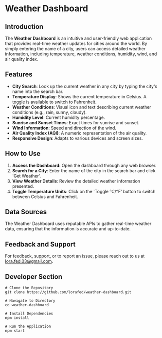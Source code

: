 # Weather Dashboard

## Introduction
The **Weather Dashboard** is an intuitive and user-friendly web application that provides real-time weather updates for cities around the world. By simply entering the name of a city, users can access detailed weather information, including temperature, weather conditions, humidity, wind, and air quality index.

## Features
- **City Search**: Look up the current weather in any city by typing the city's name into the search bar.
- **Temperature Display**: Shows the current temperature in Celsius. A toggle is available to switch to Fahrenheit.
- **Weather Conditions**: Visual icon and text describing current weather conditions (e.g., rain, sunny, cloudy).
- **Humidity Level**: Current humidity percentage.
- **Sunrise and Sunset Times**: Exact times for sunrise and sunset.
- **Wind Information**: Speed and direction of the wind.
- **Air Quality Index (AQI)**: A numeric representation of the air quality.
- **Responsive Design**: Adapts to various devices and screen sizes.

## How to Use
1. **Access the Dashboard**: Open the dashboard through any web browser.
2. **Search for a City**: Enter the name of the city in the search bar and click 'Get Weather'.
3. **View Weather Details**: Review the detailed weather information presented.
4. **Toggle Temperature Units**: Click on the 'Toggle °C/°F' button to switch between Celsius and Fahrenheit.

## Data Sources
The Weather Dashboard uses reputable APIs to gather real-time weather data, ensuring that the information is accurate and up-to-date.

## Feedback and Support
For feedback, support, or to report an issue, please reach out to us at [lora.fed.03@gmail.com](mailto:lora.fed.03@gmail.com).

## Developer Section
```shell
# Clone the Repository
git clone https://github.com/lorafed/weather-dashboard.git

# Navigate to Directory
cd weather-dashboard

# Install Dependencies
npm install

# Run the Application
npm start
